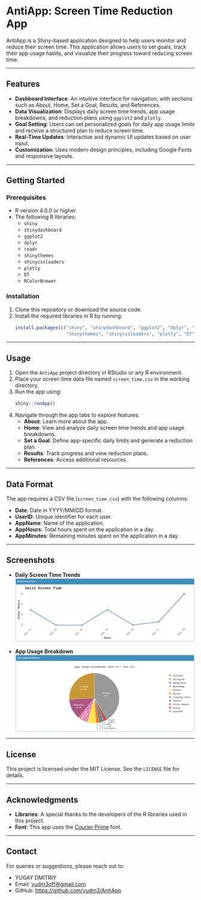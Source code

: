 
# AntiApp: Screen Time Reduction App

AntiApp is a Shiny-based application designed to help users monitor and reduce their screen time. This application allows users to set goals, track their app usage habits, and visualize their progress toward reducing screen time.

---

## Features

- **Dashboard Interface**: An intuitive interface for navigation, with sections such as About, Home, Set a Goal, Results, and References.
- **Data Visualization**: Displays daily screen time trends, app usage breakdowns, and reduction plans using `ggplot2` and `plotly`.
- **Goal Setting**: Users can set personalized goals for daily app usage limits and receive a structured plan to reduce screen time.
- **Real-Time Updates**: Interactive and dynamic UI updates based on user input.
- **Customization**: Uses modern design principles, including Google Fonts and responsive layouts.

---

## Getting Started

### Prerequisites

- R version 4.0.0 or higher.
- The following R libraries:
  - `shiny`
  - `shinydashboard`
  - `ggplot2`
  - `dplyr`
  - `readr`
  - `shinythemes`
  - `shinycssloaders`
  - `plotly`
  - `DT`
  - `RColorBrewer`

### Installation

1. Clone this repository or download the source code.
2. Install the required libraries in R by running:
   ```R
   install.packages(c("shiny", "shinydashboard", "ggplot2", "dplyr", "readr",
                      "shinythemes", "shinycssloaders", "plotly", "DT", "RColorBrewer"))
   ```

---

## Usage

1. Open the `AntiApp` project directory in RStudio or any R environment.
2. Place your screen time data file named `screen_time.csv` in the working directory.
3. Run the app using:
   ```R
   shiny::runApp()
   ```
4. Navigate through the app tabs to explore features:
   - **About**: Learn more about the app.
   - **Home**: View and analyze daily screen time trends and app usage breakdowns.
   - **Set a Goal**: Define app-specific daily limits and generate a reduction plan.
   - **Results**: Track progress and view reduction plans.
   - **References**: Access additional resources.

---

## Data Format

The app requires a CSV file (`screen_time.csv`) with the following columns:
- **Date**: Date in YYYY/MM/DD format.
- **UserID**: Unique identifier for each user.
- **AppName**: Name of the application.
- **AppHours**: Total hours spent on the application in a day.
- **AppMinutes**: Remaining minutes spent on the application in a day.

---

## Screenshots

- **Daily Screen Time Trends**  
  ![Daily Screen Time Trends](./screenshots/daily_screen_time.png)

- **App Usage Breakdown**  
  ![App Usage Breakdown](./screenshots/app_usage.png)

---

## License

This project is licensed under the MIT License. See the `LICENSE` file for details.

---

## Acknowledgments

- **Libraries**: A special thanks to the developers of the R libraries used in this project.
- **Font**: This app uses the [Courier Prime](https://fonts.google.com/specimen/Courier+Prime) font.

---

## Contact

For queries or suggestions, please reach out to:
- YUGAY DMITRIY
- Email: yudm3off@gmail.com
- GitHub: https://github.com/yudm3/AntiApp

